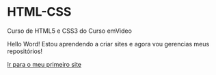 # HTML-CSS
 Curso de HTML5 e CSS3 do Curso emVideo

Hello Word!
Estou aprendendo a criar sites e agora vou gerencias meus repositórios!

<a href="https://beneditoecarvalho.github.io/HTML-CSS/treinos/Treinos%20HTML%20e%20CSS/Meu%20primeiro%20site/android.html"> Ir para o meu primeiro site</a>